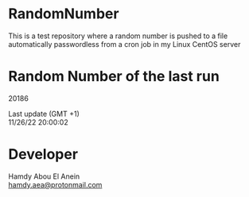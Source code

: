 # RandomNumber    
This is a test repository where a random number is pushed to a file automatically passwordless from a cron job in my Linux CentOS server    
# Random Number of the last run   
20186
      
Last update (GMT +1)    
11/26/22 20:00:02
# Developer    
Hamdy Abou El Anein   
hamdy.aea@protonmail.com
